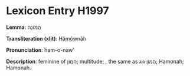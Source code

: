 # Lexicon Entry H1997

**Lemma**: הֲמוֹנָה

**Transliteration (xlit)**: Hămôwnâh

**Pronunciation**: ham-o-naw'

**Description**:
feminine of הָמוֹן; multitude; , the same as הֲמוֹן גּוֹג; Hamonah; Hamonah.

